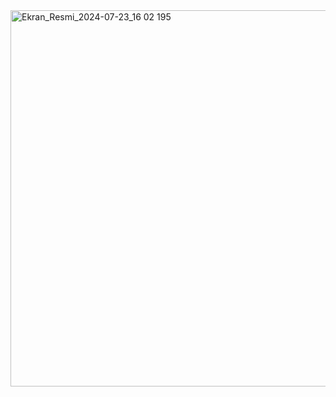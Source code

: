 <img width="602" alt="Ekran_Resmi_2024-07-23_16 02 195" src="https://github.com/user-attachments/assets/336e2c3d-72f5-45aa-a4c2-b63035f6e7d1">

